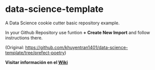 # data-science-template

A Data Science cookie cutter basic repository example.

In your Github Repository use funtion **+ Create New Import** and follow instructions there.  

(Original: https://github.com/khuyentran1401/data-science-template/tree/prefect-poetry)


**Visitar información en el [Wiki](https://github.com/clizarraga-UAD7/data-science-template/wiki)**
